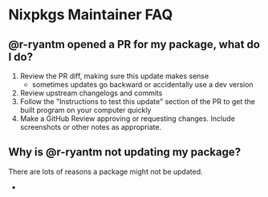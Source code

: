 # Nixpkgs Maintainer FAQ

## @r-ryantm opened a PR for my package, what do I do?
[opened-pr]: #opened-pr

1. Review the PR diff, making sure this update makes sense
   - sometimes updates go backward or accidentally use a dev version
2. Review upstream changelogs and commits
3. Follow the "Instructions to test this update" section of the PR to get the built program on your computer quickly
4. Make a GitHub Review approving or requesting changes. Include screenshots or other notes as appropriate.

## Why is @r-ryantm not updating my package?
[no-update]: #no-update

There are lots of reasons a package might not be updated.

*
